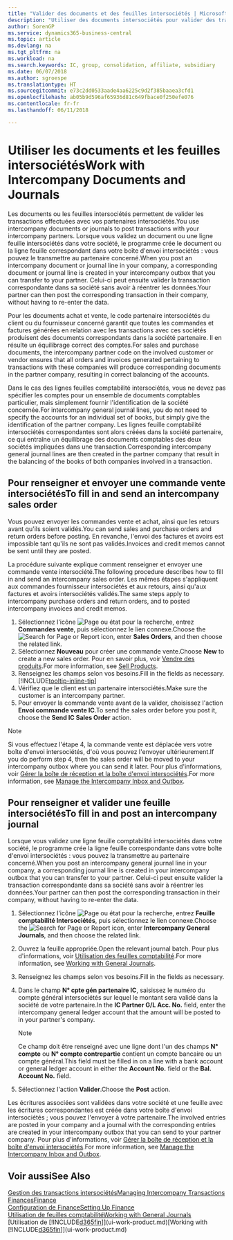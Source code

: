 ```yaml
---
title: "Valider des documents et des feuilles intersociétés | Microsoft Docs"
description: "Utiliser des documents intersociétés pour valider des transactions avec vos partenaires intersociétés."
author: SorenGP
ms.service: dynamics365-business-central
ms.topic: article
ms.devlang: na
ms.tgt_pltfrm: na
ms.workload: na
ms.search.keywords: IC, group, consolidation, affiliate, subsidiary
ms.date: 06/07/2018
ms.author: sgroespe
ms.translationtype: HT
ms.sourcegitcommit: e73c2dd0533aade4aa6225c9d2f385baaea3cfd1
ms.openlocfilehash: ab05b9d596af65936d81c649fbace0f250efe076
ms.contentlocale: fr-fr
ms.lasthandoff: 06/11/2018

---
```

# <a name="work-with-intercompany-documents-and-journals"></a><span data-ttu-id="9cbf0-103">Utiliser les documents et les feuilles intersociétés</span><span class="sxs-lookup"><span data-stu-id="9cbf0-103">Work with Intercompany Documents and Journals</span></span>
<span data-ttu-id="9cbf0-104">Les documents ou les feuilles intersociétés permettent de valider les transactions effectuées avec vos partenaires intersociétés.</span><span class="sxs-lookup"><span data-stu-id="9cbf0-104">You use intercompany documents or journals to post transactions with your intercompany partners.</span></span> <span data-ttu-id="9cbf0-105">Lorsque vous validez un document ou une ligne feuille intersociétés dans votre société, le programme crée le document ou la ligne feuille correspondant dans votre boîte d'envoi intersociétés : vous pouvez le transmettre au partenaire concerné.</span><span class="sxs-lookup"><span data-stu-id="9cbf0-105">When you post an intercompany document or journal line in your company, a corresponding document or journal line is created in your intercompany outbox that you can transfer to your partner.</span></span> <span data-ttu-id="9cbf0-106">Celui-ci peut ensuite valider la transaction correspondante dans sa société sans avoir à réentrer les données.</span><span class="sxs-lookup"><span data-stu-id="9cbf0-106">Your partner can then post the corresponding transaction in their company, without having to re-enter the data.</span></span>

<span data-ttu-id="9cbf0-107">Pour les documents achat et vente, le code partenaire intersociétés du client ou du fournisseur concerné garantit que toutes les commandes et factures générées en relation avec les transactions avec ces sociétés produisent des documents correspondants dans la société partenaire. Il en résulte un équilibrage correct des comptes.</span><span class="sxs-lookup"><span data-stu-id="9cbf0-107">For sales and purchase documents, the intercompany partner code on the involved customer or vendor ensures that all orders and invoices generated pertaining to transactions with these companies will produce corresponding documents in the partner company, resulting in correct balancing of the accounts.</span></span>

<span data-ttu-id="9cbf0-108">Dans le cas des lignes feuilles comptabilité intersociétés, vous ne devez pas spécifier les comptes pour un ensemble de documents comptables particulier, mais simplement fournir l'identification de la société concernée.</span><span class="sxs-lookup"><span data-stu-id="9cbf0-108">For intercompany general journal lines, you do not need to specify the accounts for an individual set of books, but simply give the identification of the partner company.</span></span> <span data-ttu-id="9cbf0-109">Les lignes feuille comptabilité intersociétés correspondantes sont alors créées dans la société partenaire, ce qui entraîne un équilibrage des documents comptables des deux sociétés impliquées dans une transaction.</span><span class="sxs-lookup"><span data-stu-id="9cbf0-109">Corresponding intercompany general journal lines are then created in the partner company that result in the balancing of the books of both companies involved in a transaction.</span></span>

## <a name="to-fill-in-and-send-an-intercompany-sales-order"></a><span data-ttu-id="9cbf0-110">Pour renseigner et envoyer une commande vente intersociétés</span><span class="sxs-lookup"><span data-stu-id="9cbf0-110">To fill in and send an intercompany sales order</span></span>
<span data-ttu-id="9cbf0-111">Vous pouvez envoyer les commandes vente et achat, ainsi que les retours avant qu'ils soient validés.</span><span class="sxs-lookup"><span data-stu-id="9cbf0-111">You can send sales and purchase orders and return orders before posting.</span></span> <span data-ttu-id="9cbf0-112">En revanche, l'envoi des factures et avoirs est impossible tant qu'ils ne sont pas validés.</span><span class="sxs-lookup"><span data-stu-id="9cbf0-112">Invoices and credit memos cannot be sent until they are posted.</span></span>

<span data-ttu-id="9cbf0-113">La procédure suivante explique comment renseigner et envoyer une commande vente intersociété.</span><span class="sxs-lookup"><span data-stu-id="9cbf0-113">The following procedure describes how to fill in and send an intercompany sales order.</span></span> <span data-ttu-id="9cbf0-114">Les mêmes étapes s'appliquent aux commandes fournisseur intersociétés et aux retours, ainsi qu'aux factures et avoirs intersociétés validés.</span><span class="sxs-lookup"><span data-stu-id="9cbf0-114">The same steps apply to intercompany purchase orders and return orders, and to posted intercompany invoices and credit memos.</span></span>  

1. <span data-ttu-id="9cbf0-115">Sélectionnez l'icône ![Page ou état pour la recherche](media/ui-search/search_small.png "Page ou état pour la recherche"), entrez **Commandes vente**, puis sélectionnez le lien connexe.</span><span class="sxs-lookup"><span data-stu-id="9cbf0-115">Choose the ![Search for Page or Report](media/ui-search/search_small.png "Search for Page or Report icon") icon, enter **Sales Orders**, and then choose the related link.</span></span>  
2. <span data-ttu-id="9cbf0-116">Sélectionnez **Nouveau** pour créer une commande vente.</span><span class="sxs-lookup"><span data-stu-id="9cbf0-116">Choose **New** to create a new sales order.</span></span> <span data-ttu-id="9cbf0-117">Pour en savoir plus, voir [Vendre des produits](sales-how-sell-products.md).</span><span class="sxs-lookup"><span data-stu-id="9cbf0-117">For more information, see [Sell Products](sales-how-sell-products.md).</span></span>  
3. <span data-ttu-id="9cbf0-118">Renseignez les champs selon vos besoins.</span><span class="sxs-lookup"><span data-stu-id="9cbf0-118">Fill in the fields as necessary.</span></span> [!INCLUDE[tooltip-inline-tip](includes/tooltip-inline-tip_md.md)]
4. <span data-ttu-id="9cbf0-119">Vérifiez que le client est un partenaire intersociétés.</span><span class="sxs-lookup"><span data-stu-id="9cbf0-119">Make sure the customer is an intercompany partner.</span></span>
5. <span data-ttu-id="9cbf0-120">Pour envoyer la commande vente avant de la valider, choisissez l'action **Envoi commande vente IC**.</span><span class="sxs-lookup"><span data-stu-id="9cbf0-120">To send the sales order before you post it, choose the **Send IC Sales Order** action.</span></span>

> [!NOTE]
> <span data-ttu-id="9cbf0-121">Si vous effectuez l'étape 4, la commande vente est déplacée vers votre boîte d'envoi intersociétés, d'où vous pouvez l'envoyer ultérieurement.</span><span class="sxs-lookup"><span data-stu-id="9cbf0-121">If you do perform step 4, then the sales order will be moved to your intercompany outbox where you can send it later.</span></span> <span data-ttu-id="9cbf0-122">Pour plus d'informations, voir [Gérer la boîte de réception et la boîte d'envoi intersociétés](intercompany-how-manage-intercompany-inbox.md).</span><span class="sxs-lookup"><span data-stu-id="9cbf0-122">For more information, see [Manage the Intercompany Inbox and Outbox](intercompany-how-manage-intercompany-inbox.md).</span></span>

## <a name="to-fill-in-and-post-an-intercompany-journal"></a><span data-ttu-id="9cbf0-123">Pour renseigner et valider une feuille intersociétés</span><span class="sxs-lookup"><span data-stu-id="9cbf0-123">To fill in and post an intercompany journal</span></span>
<span data-ttu-id="9cbf0-124">Lorsque vous validez une ligne feuille comptabilité intersociétés dans votre société, le programme crée la ligne feuille correspondante dans votre boîte d'envoi intersociétés : vous pouvez la transmettre au partenaire concerné.</span><span class="sxs-lookup"><span data-stu-id="9cbf0-124">When you post an intercompany general journal line in your company, a corresponding journal line is created in your intercompany outbox that you can transfer to your partner.</span></span> <span data-ttu-id="9cbf0-125">Celui-ci peut ensuite valider la transaction correspondante dans sa société sans avoir à réentrer les données.</span><span class="sxs-lookup"><span data-stu-id="9cbf0-125">Your partner can then post the corresponding transaction in their company, without having to re-enter the data.</span></span>

1. <span data-ttu-id="9cbf0-126">Sélectionnez l'icône ![Page ou état pour la recherche](media/ui-search/search_small.png "Page ou état pour la recherche"), entrez **Feuille comptabilité Intersociétés**, puis sélectionnez le lien connexe.</span><span class="sxs-lookup"><span data-stu-id="9cbf0-126">Choose the ![Search for Page or Report](media/ui-search/search_small.png "Search for Page or Report icon") icon, enter **Intercompany General Journals**, and then choose the related link.</span></span>  
2. <span data-ttu-id="9cbf0-127">Ouvrez la feuille appropriée.</span><span class="sxs-lookup"><span data-stu-id="9cbf0-127">Open the relevant journal batch.</span></span> <span data-ttu-id="9cbf0-128">Pour plus d'informations, voir [Utilisation des feuilles comptabilité](ui-work-general-journals.md).</span><span class="sxs-lookup"><span data-stu-id="9cbf0-128">For more information, see [Working with General Journals](ui-work-general-journals.md).</span></span>
3. <span data-ttu-id="9cbf0-129">Renseignez les champs selon vos besoins.</span><span class="sxs-lookup"><span data-stu-id="9cbf0-129">Fill in the fields as necessary.</span></span>
4. <span data-ttu-id="9cbf0-130">Dans le champ **N° cpte gén partenaire IC**, saisissez le numéro du compte général intersociétés sur lequel le montant sera validé dans la société de votre partenaire.</span><span class="sxs-lookup"><span data-stu-id="9cbf0-130">In the **IC Partner G/L Acc. No.** field, enter the intercompany general ledger account that the amount will be posted to in your partner's company.</span></span>

    > [!NOTE]
    > <span data-ttu-id="9cbf0-131">Ce champ doit être renseigné avec une ligne dont l'un des champs **N° compte** ou  **N° compte contrepartie** contient un compte bancaire ou un compte général.</span><span class="sxs-lookup"><span data-stu-id="9cbf0-131">This field must be filled in on a line with a bank account or general ledger account in either the **Account No.** field or the **Bal. Account No.** field.</span></span>  
5. <span data-ttu-id="9cbf0-132">Sélectionnez l'action **Valider**.</span><span class="sxs-lookup"><span data-stu-id="9cbf0-132">Choose the **Post** action.</span></span>

<span data-ttu-id="9cbf0-133">Les écritures associées sont validées dans votre société et une feuille avec les écritures correspondantes est créée dans votre boîte d'envoi intersociétés ; vous pouvez l'envoyer à votre partenaire.</span><span class="sxs-lookup"><span data-stu-id="9cbf0-133">The involved entries are posted in your company and a journal with the corresponding entries are created in your intercompany outbox that you can send to your partner company.</span></span> <span data-ttu-id="9cbf0-134">Pour plus d'informations, voir [Gérer la boîte de réception et la boîte d'envoi intersociétés](intercompany-how-manage-intercompany-inbox.md).</span><span class="sxs-lookup"><span data-stu-id="9cbf0-134">For more information, see [Manage the Intercompany Inbox and Outbox](intercompany-how-manage-intercompany-inbox.md).</span></span>

## <a name="see-also"></a><span data-ttu-id="9cbf0-135">Voir aussi</span><span class="sxs-lookup"><span data-stu-id="9cbf0-135">See Also</span></span>
[<span data-ttu-id="9cbf0-136">Gestion des transactions intersociétés</span><span class="sxs-lookup"><span data-stu-id="9cbf0-136">Managing Intercompany Transactions</span></span>](intercompany-manage.md)  
[<span data-ttu-id="9cbf0-137">Finances</span><span class="sxs-lookup"><span data-stu-id="9cbf0-137">Finance</span></span>](finance.md)  
[<span data-ttu-id="9cbf0-138">Configuration de Finance</span><span class="sxs-lookup"><span data-stu-id="9cbf0-138">Setting Up Finance</span></span>](finance-setup-finance.md)  
[<span data-ttu-id="9cbf0-139">Utilisation de feuilles comptabilité</span><span class="sxs-lookup"><span data-stu-id="9cbf0-139">Working with General Journals</span></span>](ui-work-general-journals.md)  
<span data-ttu-id="9cbf0-140">[Utilisation de [!INCLUDE[d365fin](includes/d365fin_md.md)]](ui-work-product.md)</span><span class="sxs-lookup"><span data-stu-id="9cbf0-140">[Working with [!INCLUDE[d365fin](includes/d365fin_md.md)]](ui-work-product.md)</span></span>


